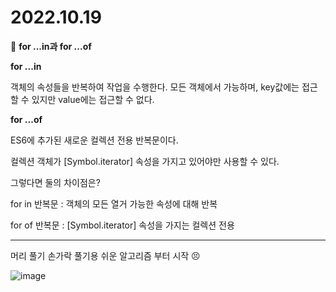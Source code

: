 # 2022.10.19


📘 **for ...in과 for ...of**

**for ...in**

객체의 속성들을 반복하여 작업을 수행한다. 모든 객체에서 가능하며, key값에는 접근할 수 있지만 value에는 접근할 수 없다.



**for ...of**

ES6에 추가된 새로운 컬렉션 전용 반복문이다.

컬렉션 객체가 [Symbol.iterator] 속성을 가지고 있어야만 사용할 수 있다.



그렇다면 둘의 차이점은?

for in 반복문 : 객체의 모든 열거 가능한 속성에 대해 반복

for of 반복문 : [Symbol.iterator] 속성을 가지는 컬렉션 전용


--------

머리 풀기 손가락 풀기용 쉬운 알고리즘 부터 시작 😣

![image](https://user-images.githubusercontent.com/88661435/196726114-d60e9981-1554-4b00-99c5-0cef2394a604.png)

